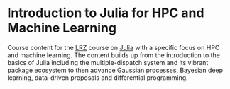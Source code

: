 # Introduction to Julia for HPC and Machine Learning

Course content for the [LRZ](https://www.lrz.de) course on [Julia](https://julialang.org/) with a specific focus
on HPC and machine learning. The content builds up from the introduction to the basics of Julia including the
multiple-dispatch system and its vibrant package ecosystem to then advance Gaussian processes, Bayesian deep learning,
data-driven proposals and differential programming.
